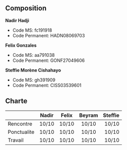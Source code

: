 ## Composition

**Nadir Hadji**
-  Code MS: fc191918
-  Code Permanent: HADN08069703

**Felix Gonzales**
-   Code MS: aa791038
-   Code Permanent: GONF27049606

**Steffie Morène Cishahayo**
-   Code MS: gh391909
-   Code Permanent: CISS03539601

## Charte
|              |   Nadir   |    Felix    |   Beyram    |  Steffie   |
| :---         |   :----:  |    :----:   |    :----:   |     ---:   |
| Rencontre    |   10/10   |    10/10    |    10/10    |    10/10   |
| Ponctualite  |   10/10   |    10/10    |    10/10    |    10/10   |
| Travail      |   10/10   |    10/10    |    10/10    |    10/10   |
